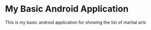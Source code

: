 # **My Basic Android Application**
This is my basic android application for showing the list of martial arts

